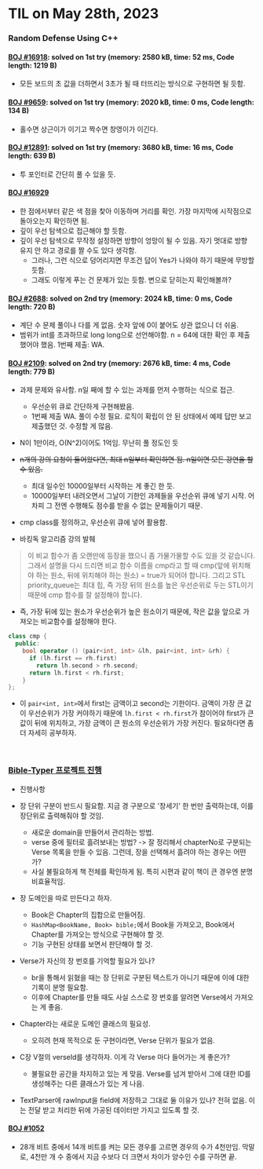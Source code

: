 # **TIL on May 28th, 2023**

### Random Defense Using C++
#### [BOJ #16918](/Problem%20Solving/boj/random%20defense/16918-05-28-2023.cpp): solved on 1st try (memory: 2580 kB, time: 52 ms, Code length: 1219 B)
* 모든 보드의 초 값을 더하면서 3초가 될 때 터뜨리는 방식으로 구현하면 될 듯함.


#### [BOJ #9659](/Problem%20Solving/boj/random%20defense/9659-05-28-2023.cpp): solved on 1st try (memory: 2020 kB, time: 0 ms, Code length: 134 B)
* 홀수면 상근이가 이기고 짝수면 창영이가 이긴다.


#### [BOJ #12891](/Problem%20Solving/boj/random%20defense/12891-05-28-2023.cpp): solved on 1st try (memory: 3680 kB, time: 16 ms, Code length: 639 B)
* 투 포인터로 간단히 풀 수 있을 듯.


#### [BOJ #16929](/Problem%20Solving/boj/random%20defense/16929-05-28-2023.cpp)
* 한 점에서부터 같은 색 점을 찾아 이동하며 거리를 확인. 가장 마지막에 시작점으로 돌아오는지 확인하면 됨.
* 깊이 우선 탐색으로 접근해야 할 듯함.
* 깊이 우선 탐색으로 무작정 설정하면 방향이 엉망이 될 수 있음. 자기 멋대로 방향 유지 안 하고 경로를 짤 수도 있다 생각함.
  - 그러나, 그런 식으로 덩어리지면 무조건 답이 Yes가 나와야 하기 때문에 무방할 듯함.
  - 그래도 이렇게 푸는 건 문제가 있는 듯함. 변으로 닫히는지 확인해볼까?

#### [BOJ #2688](/Problem%20Solving/boj/random%20defense/2688-05-28-2023.cpp): solved on 2nd try (memory: 2024 kB, time: 0 ms, Code length: 720 B)
* 계단 수 문제 풀이나 다를 게 없음. 숫자 앞에 0이 붙어도 상관 없으니 더 쉬움.
* 범위가 int를 초과하므로 long long으로 선언해야함. n = 64에 대한 확인 후 제출했어야 했음. 1번째 제출: WA.

#### [BOJ #2109](/Problem%20Solving/boj/random%20defense/2109-05-28-2023.cpp): solved on 2nd try (memory: 2676 kB, time: 4 ms, Code length: 779 B)
* 과제 문제와 유사함. n일 째에 할 수 있는 과제를 먼저 수행하는 식으로 접근.
  - 우선순위 큐로 간단하게 구현해봤음.
  - 1번째 제출 WA. 풀이 수정 필요. 로직이 확립이 안 된 상태에서 예제 답만 보고 제출했던 것. 수정할 게 많음.
* N이 1만이라, O(N^2)이어도 1억임. 무난히 풀 정도인 듯

* ~~n개의 강의 요청이 들어왔다면, 최대 n일부터 확인하면 됨. n일이면 모든 강연을 할 수 있음.~~
  - 최대 일수인 10000일부터 시작하는 게 좋긴 한 듯.
  - 10000일부터 내려오면서 그날이 기한인 과제들을 우선순위 큐에 넣기 시작. 어차피 그 전엔 수행해도 점수를 받을 수 없는 문제들이기 때문.

* cmp class를 정의하고, 우선순위 큐에 넣어 활용함.

* 바킹독 알고리즘 강의 발췌

> 이 비교 함수가 좀 오랜만에 등장을 했으니 좀 가물가물할 수도 있을 것 같습니다. 그래서 설명을 다시 드리면 비교 함수 이름을 cmp라고 할 때 cmp(앞에 위치해야 하는 원소, 뒤에 위치해야 하는 원소) = true가 되어야 합니다. 그리고 STL priority_queue는 최대 힙, 즉 가장 뒤의 원소를 높은 우선순위로 두는 STL이기 때문에 cmp 함수를 잘 설정해야 합니다.

  - 즉, 가장 뒤에 있는 원소가 우선순위가 높은 원소이기 때문에, 작은 값을 앞으로 가져오는 비교함수를 설정해야 한다.

```cpp
class cmp {
  public:
    bool operator () (pair<int, int> &lh, pair<int, int> &rh) {
      if (lh.first == rh.first)
        return lh.second > rh.second;
      return lh.first < rh.first;
    }
};
```
  - 이 `pair<int, int>`에서 first는 금액이고 second는 기한이다. 금액이 가장 큰 값이 우선순위가 가장 커야하기 때문에 `lh.first < rh.first`가 참이어야 first가 큰 값이 뒤에 위치하고, 가장 금액이 큰 원소의 우선순위가 가장 커진다. 필요하다면 좀 더 자세히 공부하자.

<br>

### [Bible-Typer 프로젝트 진행](https://github.com/neppiness/typer-bible)
* 진행사항
* 장 단위 구분이 반드시 필요함. 지금 경 구분으로 '창세기' 한 번만 출력하는데, 이를 장단위로 출력해줘야 할 것임.
  - 새로운 domain을 만들어서 관리하는 방법.
  - verse 중에 필터로 흘려보내는 방법? -> 잘 정리해서 chapterNo로 구분되는 Verse 목록을 만들 수 있음. 그런데, 장을 선택해서 흘려야 하는 경우는 어떤가?
  - 사실 불필요하게 책 전체를 확인하게 됨. 특히 시편과 같이 책이 큰 경우엔 분명 비효율적임.

* 장 도메인을 따로 만든다고 하자.
  - Book은 Chapter의 집합으로 만들어짐.
  - `HashMap<BookName, Book> bible;`에서 Book을 가져오고, Book에서 Chapter를 가져오는 방식으로 구현해야 할 것.
  - 기능 구현된 상태를 보면서 판단해야 할 것.
* Verse가 자신의 장 번호를 기억할 필요가 있나?
  - br을 통해서 읽혔을 때는 장 단위로 구분된 텍스트가 아니기 때문에 이에 대한 기록이 분명 필요함.
  - 이후에 Chapter를 만들 때도 사실 스스로 장 번호를 알려면 Verse에서 가져오는 게 좋음.
* Chapter라는 새로운 도메인 클래스의 필요성.
  - 오히려 현재 목적으로 둔 구현이라면, Verse 단위가 필요가 없음.

* C장 V절의 verseId를 생각하자. 이게 각 Verse 마다 들어가는 게 좋은가?
  - 불필요한 공간을 차지하고 있는 게 맞음. Verse를 넘겨 받아서 그에 대한 ID를 생성해주는 다른 클래스가 있는 게 나음.

* TextParser에 rawInput을 field에 저장하고 그대로 둘 이유가 있나? 전혀 없음. 이는 전달 받고 처리한 뒤에 가공된 데이터만 가지고 있도록 할 것.


#### [BOJ #1052](/Problem%20Solving/boj/random%20defense/1052-05-28-2023.cpp)
* 28개 비트 중에서 14개 비트를 켜는 모든 경우를 고르면 경우의 수가 4천만임. 막말로, 4천만 개 수 중에서 지금 수보다 더 크면서 차이가 양수인 수를 구하면 끝.